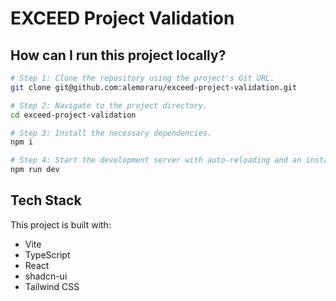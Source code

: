 # EXCEED Project Validation

## How can I run this project locally?

```sh
# Step 1: Clone the repository using the project's Git URL.
git clone git@github.com:alemoraru/exceed-project-validation.git

# Step 2: Navigate to the project directory.
cd exceed-project-validation

# Step 3: Install the necessary dependencies.
npm i

# Step 4: Start the development server with auto-reloading and an instant preview.
npm run dev
```

## Tech Stack

This project is built with:

- Vite
- TypeScript
- React
- shadcn-ui
- Tailwind CSS
